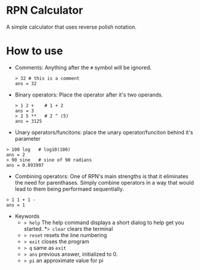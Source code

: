 # RPN Calculator
A simple calculator that uses reverse polish notation. 

# How to use
 - Comments:
   Anything after the `#` symbol will be ignored.
   ```
   > 32 # this is a comment
   ans = 32
   ```
   
 - Binary operators:
  Place the operator after it's two operands.
   ```
   > 1 2 +    # 1 + 2 
   ans = 3
   > 2 5 **   # 2 ^ (5)
   ans = 3125
   ```
   
 - Unary operators/funcitons:
  place the unary operator/funciton behind it's parameter
  ```
  > 100 log   # log10(100)
  ans = 2
  > 90 sine   # sine of 90 radians
  ans = 0.893997
  ```
  
 - Combining operators:
  One of RPN's main strengths is that it eliminates the need for parenthases. Simply combine operators in a way that would lead to them being performaed sequentially.
  ```
  > 1 1 + 1 -
  ans = 1
  ```
  
 - Keywords
    * `> help`
      The help command displays a short dialog to help get you started.
    *`> clear`
      clears the terminal
    * `> reset`
      resets the line numbering
    * `> exit`
      closes the program
    * `> q`
      same as `exit`
    * `> ans`
      previous answer, initialized to 0.
    * `> pi`
      an approximate value for pi
